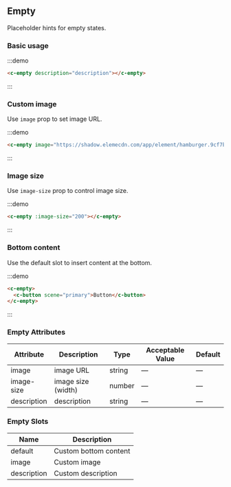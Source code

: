 ## Empty

Placeholder hints for empty states.

### Basic usage

:::demo

```html
<c-empty description="description"></c-empty>
```
:::

### Custom image

Use `image` prop to set image URL.

:::demo

```html
<c-empty image="https://shadow.elemecdn.com/app/element/hamburger.9cf7b091-55e9-11e9-a976-7f4d0b07eef6.png"></c-empty>
```
:::

### Image size

Use `image-size` prop to control image size.

:::demo

```html
<c-empty :image-size="200"></c-empty>
```
:::

### Bottom content

Use the default slot to insert content at the bottom.

:::demo
```html
<c-empty>
  <c-button scene="primary">Button</c-button>
</c-empty>
```
:::

### Empty Attributes
| Attribute       | Description      | Type         | Acceptable Value    | Default   |
|-------------  |---------------- |---------------- |---------------------- |-------- |
| image          | image URL       | string  |          —             |    —     |
| image-size    | image size (width)  | number | — |    —  |
| description  | description    | string  |    —  |  — |

### Empty Slots

| Name | Description |
|------|--------|
| default | Custom bottom content  |
| image | Custom image     |
| description | Custom description     |